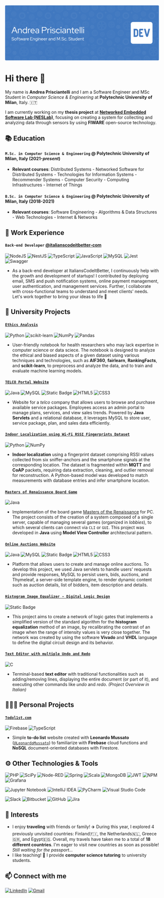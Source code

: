 ![Header](https://github.com/priscia99/priscia99/blob/main/header.png)
# Hi there 👋

My name is **Andrea Prisciantelli** and I am a Software Engineer and MSc Student in *Computer Science & Engineering* at **Polytechnic University of Milan**, Italy. 🇮🇹

I am currently working on my **thesis project** at [**Networked Embedded Software Lab (NESLab)**](https://www.neslab.it), focusing on creating a system for collecting and analyzing data through sensors by using **FIWARE** open-source technology.

## 📚 Education
#### `M.Sc. in Computer Science & Engineering` @ **Polytechnic University of Milan**, Italy (2021-*present*)
- **Relevant courses**: Distributed Systems - Networked Software for Distributed Systems - Technologies for Information Systems - Recommender Systems - Computer Security - Computing Infrastructures - Internet of Things
  
#### `B.Sc. in Computer Science & Engineering` @ **Polytechnic University of Milan**, Italy (2018-2021)
- **Relevant courses**: Software Engineering - Algorithms & Data Structures - Web Technologies - Internet & Networks
## 💼 Work Experience

#### `Back-end Developer` [@italianscodeitbetter-com](https://italianscodeitbetter.com)
![NodeJS](https://img.shields.io/badge/node.js-6DA55F?logo=node.js&logoColor=white)
![NestJS](https://img.shields.io/badge/nestjs-%23E0234E.svg?logo=nestjs&logoColor=white)
![TypeScript](https://img.shields.io/badge/TypeScript-%23007ACC.svg?logo=typescript&logoColor=white)
![JavaScript](https://img.shields.io/badge/JavaScript-%23323330.svg?logo=javascript&logoColor=%23F7DF1E)
![MySQL](https://img.shields.io/badge/MySQL-black?logo=mysql&logoColor=white)
![Jest](https://img.shields.io/badge/-Jest-%23C21325?logo=jest&logoColor=white)
![Swagger](https://img.shields.io/badge/-Swagger-%23Clojure?logo=swagger&logoColor=white)
- As a back-end developer at ItaliansCodeItBetter, I continuously help with the growth and development of startups! I contributed by deploying email, SMS and push notification systems, online payment management, user authentication, and management services. Further, I collaborate with cross-functional teams to understand and meet clients' needs. Let's work together to bring your ideas to life 🚀
## 🔭 University Projects
#### [`Ethics Analysis`](https://github.com/priscia99/TIS-project-ethics-analysis)

![Python](https://img.shields.io/badge/Python-3670A0?style=flat&logo=python&logoColor=ffdd54)
![scikit-learn](https://img.shields.io/badge/scikit--learn-%23F7931E.svg?logo=scikit-learn&logoColor=white)
![NumPy](https://img.shields.io/badge/numpy-%23013243.svg?logo=numpy&logoColor=white)
![Pandas](https://img.shields.io/badge/pandas-%23150458.svg?logo=pandas&logoColor=white)
- User-friendly notebook for health researchers who may lack expertise in computer science or data sciece. The notebook is designed to analyze the ethical and biased aspects of a given dataset using various techniques and technologies, such as **AIF360**, **fairlearn**, **RankingFacts**, and **scikit-learn**, to preprocess and analyze the data, and to train and evaluate machine learning models.

#### [`TELCO Portal Website`](https://github.com/priscia99/databases-2-project)

![Java](https://img.shields.io/badge/Java-%23ED8B00.svg?logo=openjdk&logoColor=white)
![MySQL](https://img.shields.io/badge/MySQL-black?logo=mysql&logoColor=white)
![Static Badge](https://img.shields.io/badge/Thymeleaf-%23005C0F?logo=thymeleaf)
![HTML5](https://img.shields.io/badge/HTML-%23E34F26.svg?logo=html5&logoColor=white)
![CSS3](https://img.shields.io/badge/CSS-%231572B6.svg?logo=css3&logoColor=white)
- Website for a *telco* company that allows users to browse and purchase available service packages. Employees access an admin portal to manage plans, services, and view sales trends. Powered by **Java Servlets** and a relational database, it leverages MySQL to store user, service package, plan, and sales data efficiently.

#### [`Indoor Localization using Wi-Fi RSSI Fingerprints Dataset`](https://github.com/priscia99/IOT-WI-finding-dory)

![Python](https://img.shields.io/badge/Python-3670A0?style=flat&logo=python&logoColor=ffdd54)
![NumPy](https://img.shields.io/badge/numpy-%23013243.svg?logo=numpy&logoColor=white)
- **Indoor localization** using a fingerprint dataset comprising RSSI values collected from six sniffer-anchors and the smartphone signals at the corresponding location. The dataset is fragmented within **MQTT** and **CoAP** packets, requiring data extraction, cleaning, and outlier removal for reconstruction. A Python-based model was developed to match measurements with database entries and infer smartphone location.

#### [`Masters of Renaissance Board Game`](https://github.com/priscia99/progetto-ing-sw-2021)

![Java](https://img.shields.io/badge/Java-%23ED8B00.svg?logo=openjdk&logoColor=white)
- Implementation of the board game [Masters of the Renaissance](https://www.craniocreations.it/en/product/master-of-renaissance) for PC. The project consists of the creation of a system composed of a single server, capable of managing several games (organized in *lobbies*), to which several clients can connect via `CLI` or `GUI`. This project was developed in **Java** using **Model View Controller** architectural pattern.

#### [`Online Auctions Website`](https://github.com/priscia99/TIW-project-online-auctions)

![Java](https://img.shields.io/badge/Java-%23ED8B00.svg?logo=openjdk&logoColor=white)
![MySQL](https://img.shields.io/badge/MySQL-black?logo=mysql&logoColor=white)
![Static Badge](https://img.shields.io/badge/Thymeleaf-%23005C0F?logo=thymeleaf)
![HTML5](https://img.shields.io/badge/HTML-%23E34F26.svg?logo=html5&logoColor=white)
![CSS3](https://img.shields.io/badge/CSS-%231572B6.svg?logo=css3&logoColor=white)
- Platform that allows users to create and manage online auctions. To develop this project, we used Java servlets to handle users' requests and provide responses, MySQL to persist users, bids, auctions, and Thymeleaf, a server-side template engine, to render dynamic content such as auction details, list of bidders, item description and details.

#### [`Histogram Image Equalizer - Digital Logic Design`](https://github.com/priscia99/digital-logic-design-project)

![Static Badge](https://img.shields.io/badge/VHDL-grey?logo=vhdl)
- This project aims to create a network of logic gates that implements a simplified version of the standard algorithm for the **histogram equalization** method of an image, by recalibrating the contrast of an image when the range of intensity values is very close together. The network was created by using the software **Vivado** and **VHDL** language to define the digital circuit design and its behavior.

#### [`Text Editor with multiple Undo and Redo`](https://github.com/priscia99/progetto-algoritmi-strutture-dati)

![C](https://img.shields.io/badge/C-%2300599C.svg?logo=C)
- Terminal-based **text editor** with traditional functionalities such as adding/removing lines, displaying the entire document (or part of it), and executing other commands like *undo* and *redo*. *(Project Overview in Italian)*

## 👨🏼‍💻 Personal Projects
#### [`Todol1st.com`](https://todol1st.com)
![Firebase](https://img.shields.io/badge/Firebase-039BE5?logo=Firebase&logoColor=white)
![TypeScript](https://img.shields.io/badge/typescript-%23007ACC.svg?logo=typescript&logoColor=white)
- Simple **to-do list** website created with **Leonardo Mussato** ([`@LeonardoMussato`](https://github.com/LeonardoMussato)) to familiarize with **Firebase** cloud functions and **NoSQL** document-oriented databases with Firestore.

## ⚙️ Other Technologies & Tools
![PHP](https://img.shields.io/badge/php-%23777BB4.svg?logo=php&logoColor=white)
![SciPy](https://img.shields.io/badge/SciPy-%230C55A5.svg?style=flat&logo=scipy&logoColor=%white)
![Node-RED](https://img.shields.io/badge/Node--RED-%238F0000.svg?logo=node-red&logoColor=white)
![Spring](https://img.shields.io/badge/Spring-%236DB33F.svg?logo=spring&logoColor=white)
![Scala](https://img.shields.io/badge/Scala-%23DC322F.svg?logo=scala&logoColor=white)
![MongoDB](https://img.shields.io/badge/MongoDB-%234ea94b.svg?logo=mongodb&logoColor=white)
![JWT](https://img.shields.io/badge/JWT-black?logo=JSON%20web%20tokens)
![NPM](https://img.shields.io/badge/NPM-%23CB3837.svg?logo=npm&logoColor=white)
![Grafana](https://img.shields.io/badge/grafana-%23F46800.svg?logo=grafana&logoColor=white)

![Jupyter Notebook](https://img.shields.io/badge/jupyter-%23FA0F00.svg?logo=jupyter&logoColor=white)
![IntelliJ IDEA](https://img.shields.io/badge/IntelliJIDEA-000000.svg?logo=intellij-idea&logoColor=white)
![PyCharm](https://img.shields.io/badge/pycharm-143?logo=pycharm&logoColor=black&color=black&labelColor=green)
![Visual Studio Code](https://img.shields.io/badge/Visual%20Studio%20Code-0078d7.svg?logo=visual-studio-code&logoColor=white)

![Slack](https://img.shields.io/badge/Slack-4A154B?logo=slack&logoColor=white)
![Bitbucket](https://img.shields.io/badge/bitbucket-%230047B3.svg?logo=bitbucket&logoColor=white)
![GitHub](https://img.shields.io/badge/github-%23121011.svg?logo=github&logoColor=white)
![Jira](https://img.shields.io/badge/jira-%230A0FFF.svg?logo=jira&logoColor=white)

## 🧩 Interests
- I enjoy **traveling** with friends or family! ✈️ During this year, I explored 4 previously unvisited countries: Finland🇫🇮, the Netherlands🇳🇱, Greece🇬🇷, and Egypt🇪🇬. Overall, my travels have taken me to a total of **18 different countries**. I'm eager to visit new countries as soon as possible! *Still waiting for the passport...*
- I like teaching! 📖 I provide **computer science tutoring** to university students.

## 📫 Connect with me
[![LinkedIn](https://img.shields.io/badge/linkedin-%230077B5.svg?style=for-the-badge&logo=linkedin&logoColor=white)](https://www.linkedin.com/in/andrea-prisciantelli/)
[![Gmail](https://img.shields.io/badge/Gmail-D14836?style=for-the-badge&logo=gmail&logoColor=white)](mailto:andreaprisciantelli@gmail.com)
<!--
**priscia99/priscia99** is a ✨ _special_ ✨ repository because its `README.md` (this file) appears on your GitHub profile.

Here are some ideas to get you started:

- 🔭 I’m currently working on ...
- 🌱 I’m currently learning ...
- 👯 I’m looking to collaborate on ...
- 🤔 I’m looking for help with ...
- 💬 Ask me about ...
- 📫 How to reach me: ...
- 😄 Pronouns: ...
- ⚡ Fun fact: ...
-->
